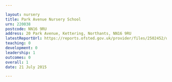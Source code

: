 ```yaml
---

layout: nursery
title: Park Avenue Nursery School
urn: 220038
postcode: NN16 9RU
address: 20 Park Avenue, Kettering, Northants, NN16 9RU
latestReportUrl: https://reports.ofsted.gov.uk/provider/files/2502452/urn/220038.pdf
teaching: 0
development: 0
leadership: 1
outcomes: 0
overall: 1
date: 21 July 2015

---
```

